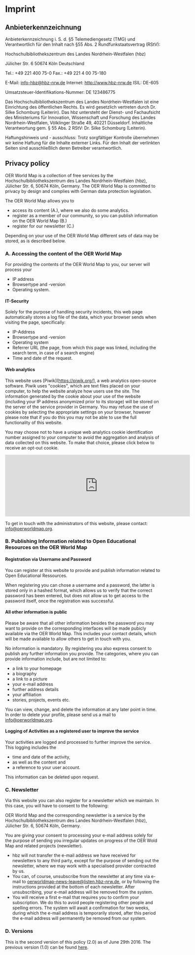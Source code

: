 # Imprint

## Anbieterkennzeichnung

Anbieterkennzeichnung i. S. d. §5 Telemediengesetz (TMG) und Verantwortlich für den Inhalt nach §55 Abs. 2 Rundfunkstaatsvertrag (RStV):

Hochschulbibliothekszentrum des Landes Nordrhein-Westfalen (hbz)

Jülicher Str. 6
50674 Köln
Deutschland

Tel.: +49 221 400 75-0
Fax.: +49 221 4 00 75-180

E-Mail: [i&#110;f&#111;-hbz&#64;hbz-nrw&#46;&#100;e](mailto:i&#110;f&#111;-hbz&#64;hbz-nrw&#46;&#100;e)
Internet: http://www.hbz-nrw.de
ISIL: DE-605

Umsatzsteuer-Identifikations-Nummer: DE 123486775

 Das Hochschulbibliothekszentrum des Landes Nordrhein-Westfalen ist eine Einrichtung des öffentlichen Rechts. Es wird gesetzlich vertreten durch Dr. Silke Schomburg (Leiterin). Das hbz untersteht der Dienst- und Fachaufsicht des Ministeriums für Innovation, Wissenschaft und Forschung des Landes Nordrhein-Westfalen, Völklinger Straße 49, 40221 Düsseldorf. Inhaltliche Verantwortung gem. § 55 Abs. 2 RStV: Dr. Silke Schomburg (Leiterin).

Haftungshinweis und - ausschluss: Trotz sorgfältiger Kontrolle übernehmen wir keine Haftung für die Inhalte externer Links. Für den Inhalt der verlinkten Seiten sind ausschließlich deren Betreiber verantwortlich.

## <a name="privacy">Privacy policy</a>

OER World Map is a collection of free services by the Hochschulbibliothekszentrum des Landes Nordrhein-Westfalen (hbz), Jülicher Str. 6, 50674 Köln, Germany. The OER World Map is committed to privacy by design and complies with German data protection legislation.

The OER World Map allows you to 
- access its content (A.), where we also do some analytics.
- register as a member of our community, so you can publish information on the OER World Map (B.)
- register for our newsletter (C.)

Depending on your use of the OER World Map different sets of data may be stored, as is described below. 

### A. Accessing the content of the OER World Map
For providing the contents of the OER World Map to you, our server will process your 
- IP address
- Browsertype and -version
- Operating system.

#### IT-Security
Solely for the purpose of handling security incidents, this web page automatically stores a log file of the data, which your browser sends when visiting the page, specifically:
- IP-Address
- Browsertype and -version
- Operating system
- Referrer URL (the page, from which this page was linked, including the search term, in case of a search engine)
- Time and date of the request.

#### Web analytics
This website uses [Piwik](https://piwik.org/], a web analytics open-source software. Piwik uses "cookies", which are text files placed on your computer, to help the website analyze how users use the site. The information generated by the cookie about your use of the website (including your IP address anonymized prior to its storage) will be stored on the server of the service provider in Germany. You may refuse the use of cookies by selecting the appropriate settings on your browser, however please note that if you do this you may not be able to use the full functionality of this website.

You may choose not to have a unique web analytics cookie identification number assigned to your computer to avoid the aggregation and analysis of data collected on this website. To make that choice, please click below to receive an opt-out cookie. 

<iframe style="border: 0; height: 200px; width: 600px;" src="https://porphyrion.hbz-nrw.de/piwik/index.php?module=CoreAdminHome&action=optOut&language=en"></iframe>

To get in touch with the administrators of this website, please contact: [in&#102;o&#64;oerw&#111;&#114;ldma&#112;&#46;org](mailto:in&#102;o&#64;oerw&#111;&#114;ldma&#112;&#46;org).

### B. Publishing Information related to Open Educational Resources on the OER World Map

#### Registration via Username and Password
You can register at this website to provide and publish information related to Open Educational Ressources. 

When registering you can chose a username and a password, the latter is stored only in a hashed format, which allows us to verify that the correct password has been entered, but does not allow us to get access to the password itself, once the registration was successful. 

#### All other information is public 
Please be aware that all other information besides the password you may want to provide on the corresponding interfaces will be made pubicly available via the OER World Map. This includes your contact details, which will be made available to allow others to get in touch with you. 

No information is mandatory. By registering you also express consent to publish any further information you provide. The categories, where you can provide information include, but are not limited to:
- a link to your homepage
- a biography
- a link to a picture
- your e-mail address
- further address details
- your affiliation
- stories, projects, events etc. 

You can view, change, and delete the information at any later point in time. In order to delete your profile, please send us a mail to [in&#102;o&#64;oerw&#111;&#114;ldma&#112;&#46;org](mailto:in&#102;o&#64;oerw&#111;&#114;ldma&#112;&#46;org).

#### Logging of Activities as a registered user to improve the service
Your activities are logged and processed to further improve the service. This logging includes the 
- time and date of the activity, 
- as well as the content and 
- a reference to your user account. 

This information can be deleted upon request.

### C. Newsletter

Via this website you can also register for a newsletter which we maintain. In this case, you will have to consent to the following:

OER World Map and the corresponding newsletter is a service by the Hochschulbibliothekszentrum des Landes Nordrhein-Westfalen (hbz), Jülicher Str. 6, 50674 Köln, Germany.

You are giving your consent to processing your e-mail address solely for the purpose of sending you irregular updates on progress of the OER Wold Map and related projects (newsletter).

- hbz will not transfer the e-mail address we have received for newsletters to any third party, except for the purpose of sending out the newsletter, where we may work with a specialised provider contracted by us.
- You can, of course, unsubscribe from the newsletter at any time via e-mail to [&#111;&#101;&#114;worl&#100;map-&#110;&#101;w&#115;-leave&#64;list&#101;n&#46;hbz-nrw&#46;d&#101;](mailto:&#111;&#101;&#114;worl&#100;map-&#110;&#101;w&#115;-leave&#64;list&#101;n&#46;hbz-nrw&#46;d&#101;), or by following the instructions provided at the bottom of each newsletter. After unsubscribing, your e-mail address will be removed from the system.
- You will receive a first e-mail that requires you to confirm your subscription. We do this to avoid people registering other people and spelling errors. The system will await a confirmation for two weeks, during which the e-mail address is temporarily stored, after this period the e-mail address will permanently be removed from our system.

### D. Versions
This is the second version of this policy (2.0) as of June 29th 2016. The previous version (1.0) can be found [here](https://github.com/hbz/oerworldmap/blob/e14aa22df3ebecd6f659f63e0f5e3e991a3aef8e/public/pages/Imprint.md).
